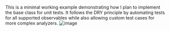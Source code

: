 This is a minimal working example demonstrating how I plan to implement the base class for unit tests. It follows the DRY principle by automating tests for all supported observables while also allowing custom test cases for more complex analyzers.
![image](https://github.com/user-attachments/assets/23566cf4-7837-44df-baee-0408bba9cf7e)
